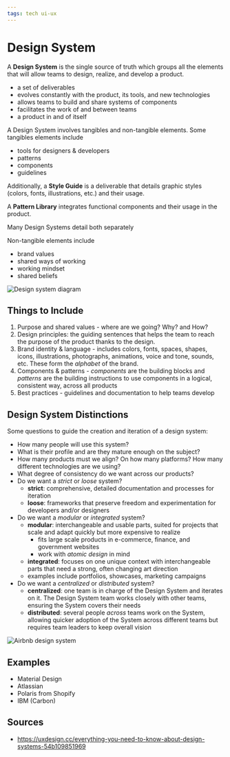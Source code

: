 ```yaml
---
tags: tech ui-ux
---
```


# Design System

A **Design System** is the single source of truth which groups all the elements that will allow teams to design, realize, and develop a product.

- a set of deliverables
- evolves constantly with the product, its tools, and new technologies
- allows teams to build and share systems of components
- facilitates the work of and between teams
- a product in and of itself

A Design System involves tangibles and non-tangible elements. Some tangibles elements include

- tools for designers & developers
- patterns
- components
- guidelines

Additionally, a **Style Guide** is a deliverable that details graphic styles (colors, fonts, illustrations, etc.) and their usage.

A **Pattern Library** integrates functional components and their usage in the product.

Many Design Systems detail both separately

Non-tangible elements include

- brand values
- shared ways of working
- working mindset
- shared beliefs

![Design system diagram](/attachments/design-system-diagram.png)

## Things to Include

1. Purpose and shared values - where are we going? Why? and How?
2. Design principles: the guiding sentences that helps the team to reach the purpose of the product thanks to the design.
3. Brand identity & language - includes colors, fonts, spaces, shapes, icons, illustrations, photographs, animations, voice and tone, sounds, etc. These form the _alphabet_ of the brand.
4. Components & patterns - _components_ are the building blocks and _patterns_ are the building instructions to use components in a logical, consistent way, across all products
5. Best practices - guidelines and documentation to help teams develop

## Design System Distinctions

Some questions to guide the creation and iteration of a design system:

- How many people will use this system?
- What is their profile and are they mature enough on the subject?
- How many products must we align? On how many platforms? How many different technologies are we using?
- What degree of consistency do we want across our products?
- Do we want a _strict_ or _loose_ system?
  - **strict**: comprehensive, detailed documentation and processes for iteration
  - **loose**: frameworks that preserve freedom and experimentation for developers and/or designers
- Do we want a _modular_ or _integrated_ system?
  - **modular**: interchangeable and usable parts, suited for projects that scale and adapt quickly but more expensive to realize
    - fits large scale products in e-commerce, finance, and government websites
    - work with _atomic design_ in mind
  - **integrated**: focuses on one unique context with interchangeable parts that need a strong, often changing art direction
  - examples include portfolios, showcases, marketing campaigns
- Do we want a _centralized_ or _distributed_ system?
  - **centralized**: one team is in charge of the Design System and iterates on it. The Design System team works closely with other teams, ensuring the System covers their needs
  - **distributed**: several people _across_ teams work on the System, allowing quicker adoption of the System across different teams but requires team leaders to keep overall vision

![Airbnb design system](/attachments/airbnb-design-system.png)

## Examples

- Material Design
- Atlassian
- Polaris from Shopify
- IBM (Carbon)

## Sources

- <https://uxdesign.cc/everything-you-need-to-know-about-design-systems-54b109851969>
